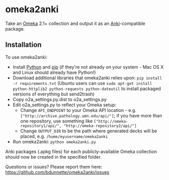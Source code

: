 omeka2anki
==========
Take an [Omeka](http://omeka.org) 2.1+ collection and output it as an [Anki](http://ankisrs.net)-compatible package.

Installation
------------
To use omeka2anki:

- Install [Python](https://www.python.org/downloads/) and [pip](http://pip.readthedocs.org/en/latest/installing.html#install-pip) (if they're not already on your system - Mac OS X and Linux should already have Python!)
- Download additional libraries that omeka2anki relies upon: `pip install -r requirements.txt` (Ubuntu users can use `sudo apt-get install python-httplib2 python-requests python-dateutil` to install packaged versions of everything but send2trash)
- Copy o2a_settings.py.dist to o2a_settings.py
- Edit o2a_settings.py to reflect your Omeka setup:
  - Change `API_ENDPOINT` to your Omeka API location - e.g. `["http://archive.pathology.umn.edu/api/"]`; if you have more than one repository, use something like `["http://omeka-repository1/api/", "http://omeka-repository2/api/"]`
  - Change `OUTPUT_DIR` to be the path where generated decks will be placed, e.g. `/home/myusername/omeka2anki`
- Run omeka2anki: `python omeka2anki.py`
  
Anki packages (.apkg files) for each publicly-available Omeka collection should now be created in the specified folder.

Questions or issues? Please report them here: https://github.com/bdunnette/omeka2anki/issues
